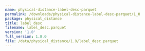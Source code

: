 ```yaml
---
name: physical-distance-label-desc-parquet
permalink: /downloads/physical-distance-label-desc-parquet/1_0
package: physical_distance
title: label_desc
filename: label_desc.parquet
version: '1.0'
full_version: 1.0.0
file: /data/physical_distance/1.0/label_desc.parquet
---
```

